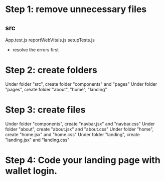 # Step 1: remove unnecessary files

## src
App.test.js
reportWebVItals.js
setupTests.js
 - resolve the errors first

# Step 2: create folders
Under folder "src", create folder "components" and "pages"
Under folder "pages", create folder "about", "home", "landing"

# Step 3: create files
Under folder "components", create "navbar.jsx" and "navbar.css"
Under folder "about", create "about.jsx" and "about.css"
Under folder "home", create "home.jsx" and "home.css"
Under folder "landing", create "landing.jsx" and "landing.css"

# Step 4: Code your landing page with wallet login.
